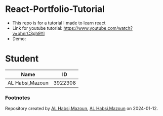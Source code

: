 # React-Portfolio-Tutorial
- This repo is for a tutorial I made to learn react 
- Link for youtube tutorial: https://www.youtube.com/watch?v=ohnrC3gh9YI
- Demo: 

# Student

Name | ID 
-----|---- 
AL Habsi,Mazoun | 3922308

### Footnotes

Repository created by [AL Habsi,Mazoun](https://github.com/testmars23),  [AL Habsi,Mazoun](https://git.fhict.nl/I437904) on 2024-01-12.

